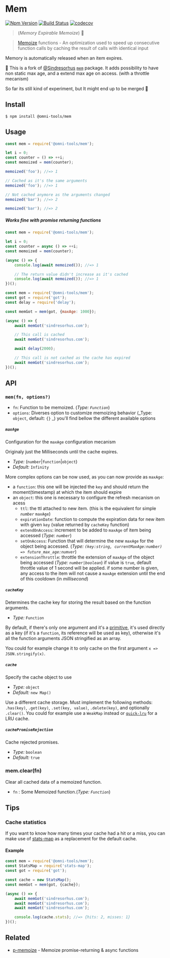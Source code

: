 # Mem

[![Npm Version](https://img.shields.io/npm/v/@omni-tools/mem)](https://www.npmjs.com/package/@omni-tools/mem)
[![Build Status](https://travis-ci.org/omni-tools/amnesia.svg?branch=master)](https://travis-ci.org/omni-tools/amnesia.svg)
[![codecov](https://codecov.io/gh/omni-tools/amnesia/badge.svg?branch=master)](https://codecov.io/gh/omni-tools/amnesia?branch=master)

> (_Memory Expirable Memoize_) :floppy_disk:

> [Memoize](https://en.wikipedia.org/wiki/Memoization) functions - An optimization used to speed up consecutive function calls by caching the result of calls with identical input

Memory is automatically released when an item expires.

:loudspeaker: This is a fork of [@Sindresorhus](https://github.com/Sindresorhus) [`mem`](https://github.com/SamVerschueren/map-age-cleaner) package. It adds possibility to have non static max age, and a extend max age on access. (with a throttle mecanism)

So far its still kind of experiment, but
It might end up to be merged :slightly_smiling_face:

## Install

```
$ npm install @omni-tools/mem
```


## Usage

```js
const mem = require('@omni-tools/mem');

let i = 0;
const counter = () => ++i;
const memoized = mem(counter);

memoized('foo'); //=> 1

// Cached as it's the same arguments
memoized('foo'); //=> 1

// Not cached anymore as the arguments changed
memoized('bar'); //=> 2

memoized('bar'); //=> 2
```

##### Works fine with promise returning functions

```js
const mem = require('@omni-tools/mem');

let i = 0;
const counter = async () => ++i;
const memoized = mem(counter);

(async () => {
	console.log(await memoized()); //=> 1

	// The return value didn't increase as it's cached
	console.log(await memoized()); //=> 1
})();
```

```js
const mem = require('@omni-tools/mem');
const got = require('got');
const delay = require('delay');

const memGot = mem(got, {maxAge: 1000});

(async () => {
	await memGot('sindresorhus.com');

	// This call is cached
	await memGot('sindresorhus.com');

	await delay(2000);

	// This call is not cached as the cache has expired
	await memGot('sindresorhus.com');
})();
```


## API

### `mem(fn, options?)`

- `fn`: Function to be memoized. (_Type: `Function`_)
- `options`: Diverses option to customize memoizing behavior (_Type: `object`, default: `{}` _)
	you'll find bellow the different available options

##### `maxAge`
Configuration for the `maxAge` configuration mecanism

Originaly just the Milliseconds until the cache expires.

- _Type:_ (`number`|`function`|`object`)
- _Default:_ `Infinity`

More complex options can be now used, as you can now provide as `maxAge`:
- a `function`: this one will be injected the `key` and should return the moment(timestamp) at which the item should expire
- an `object`: this one is necessary to configure the refresh mecanism on acess
  - `ttl`: the ttl attached to new item. (this is the equivalent for simple _`number`_ `maxAge`)
  - `expirationDate`: function to compute the expiration data for new item with given `key` (value returned by `cacheKey` function)
  - `extendOnAccess`: increment to be added to `maxAge` of item being accessed (_Type: `number`_)
  - `setOnAccess`: Function that will determine the new `maxAge` for the object being accessed. (_Type: `(key:string, currentMaxAge:number) => future_max_age:numver`_)
  - `extensionThrottle`: throttle the extension of `maxAge` of the object being accessed (_Type: `number|boolean`_)
	if value is `true`, default throttle value of 1 second will be applied.
	if some number is given, any access to the item will not cause a `maxAge` extension until the end of this cooldown (in _millisecond_)

##### `cacheKey`
Determines the cache key for storing the result based on the function arguments.

- _Type:_ `Function`

By default, if there's only one argument and it's a [primitive](https://developer.mozilla.org/en-US/docs/Glossary/Primitive), it's used directly as a key (if it's a `function`, its reference will be used as key), otherwise it's all the function arguments JSON stringified as an array.

You could for example change it to only cache on the first argument `x => JSON.stringify(x)`.

##### `cache`
Specify the cache object to use

- _Type:_ `object`
- _Default:_ `new Map()`

Use a different cache storage. Must implement the following methods: `.has(key)`, `.get(key)`, `.set(key, value)`, `.delete(key)`, and optionally `.clear()`. You could for example use a `WeakMap` instead or [`quick-lru`](https://github.com/sindresorhus/quick-lru) for a LRU cache.

##### `cachePromiseRejection`
Cache rejected promises.

- _Type:_ `boolean`
- _Default:_ `true`


### mem.clear(fn)

Clear all cached data of a memoized function.
- `fn` : Some Memoized function.(_Type: `Function`_)

## Tips

### Cache statistics

If you want to know how many times your cache had a hit or a miss, you can make use of [stats-map](https://github.com/SamVerschueren/stats-map) as a replacement for the default cache.

#### Example

```js
const mem = require('@omni-tools/mem');
const StatsMap = require('stats-map');
const got = require('got');

const cache = new StatsMap();
const memGot = mem(got, {cache});

(async () => {
	await memGot('sindresorhus.com');
	await memGot('sindresorhus.com');
	await memGot('sindresorhus.com');

	console.log(cache.stats); //=> {hits: 2, misses: 1}
})();
```


## Related

- [p-memoize](https://github.com/sindresorhus/p-memoize) - Memoize promise-returning & async functions
